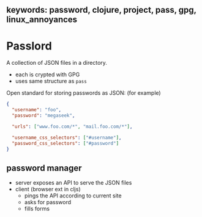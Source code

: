 keywords: password, clojure, project, pass, gpg, linux_annoyances
---
# Passlord

A collection of JSON files in a directory.
  - each is crypted with GPG
  - uses same structure as `pass`

Open standard for storing passwords as JSON:
(for example)
```json
{
  "username": "foo",
  "password": "megaseek",

  "urls": ["www.foo.com/*", "mail.foo.com/*"],

  "username_css_selectors": ["#username"],
  "password_css_selectors": ["#password"]
}
```

## password manager
- server exposes an API to serve the JSON files
- client (browser ext in cljs)
  - pings the API according to current site
  - asks for password
  - fills forms
